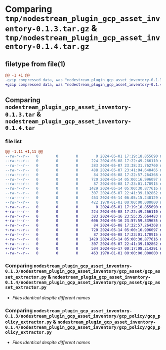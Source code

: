 # Comparing `tmp/nodestream_plugin_gcp_asset_inventory-0.1.3.tar.gz` & `tmp/nodestream_plugin_gcp_asset_inventory-0.1.4.tar.gz`

## filetype from file(1)

```diff
@@ -1 +1 @@
-gzip compressed data, was "nodestream_plugin_gcp_asset_inventory-0.1.3.tar", max compression
+gzip compressed data, was "nodestream_plugin_gcp_asset_inventory-0.1.4.tar", max compression
```

## Comparing `nodestream_plugin_gcp_asset_inventory-0.1.3.tar` & `nodestream_plugin_gcp_asset_inventory-0.1.4.tar`

### file list

```diff
@@ -1,11 +1,11 @@
--rw-r--r--   0        0        0        0 2024-05-01 17:19:18.855690 nodestream_plugin_gcp_asset_inventory-0.1.3/README.md
--rw-r--r--   0        0        0      224 2024-05-08 17:22:49.266110 nodestream_plugin_gcp_asset_inventory-0.1.3/nodestream_plugin_gcp_asset_inventory/__init__.py
--rw-r--r--   0        0        0      383 2024-05-07 23:38:31.762760 nodestream_plugin_gcp_asset_inventory-0.1.3/nodestream_plugin_gcp_asset_inventory/gcpAsset.yaml
--rw-r--r--   0        0        0      488 2024-05-07 23:41:04.640465 nodestream_plugin_gcp_asset_inventory-0.1.3/nodestream_plugin_gcp_asset_inventory/gcpPolicy.yaml
--rw-r--r--   0        0        0       84 2024-05-08 17:22:57.264368 nodestream_plugin_gcp_asset_inventory-0.1.3/nodestream_plugin_gcp_asset_inventory/gcp_asset/__init__.py
--rw-r--r--   0        0        0      720 2024-05-14 05:00:16.996097 nodestream_plugin_gcp_asset_inventory-0.1.3/nodestream_plugin_gcp_asset_inventory/gcp_asset/gcp_asset_extractor.py
--rw-r--r--   0        0        0       87 2024-05-08 17:23:01.170915 nodestream_plugin_gcp_asset_inventory-0.1.3/nodestream_plugin_gcp_asset_inventory/gcp_policy/__init__.py
--rw-r--r--   0        0        0     1429 2024-05-14 05:00:30.877616 nodestream_plugin_gcp_asset_inventory-0.1.3/nodestream_plugin_gcp_asset_inventory/gcp_policy/gcp_policy_extractor.py
--rw-r--r--   0        0        0      307 2024-05-07 22:41:39.102862 nodestream_plugin_gcp_asset_inventory-0.1.3/nodestream_plugin_gcp_asset_inventory/plugin.py
--rw-r--r--   0        0        0      463 2024-05-14 06:05:15.240129 nodestream_plugin_gcp_asset_inventory-0.1.3/pyproject.toml
--rw-r--r--   0        0        0      422 1970-01-01 00:00:00.000000 nodestream_plugin_gcp_asset_inventory-0.1.3/PKG-INFO
+-rw-r--r--   0        0        0        0 2024-05-01 17:19:18.855690 nodestream_plugin_gcp_asset_inventory-0.1.4/README.md
+-rw-r--r--   0        0        0      224 2024-05-08 17:22:49.266110 nodestream_plugin_gcp_asset_inventory-0.1.4/nodestream_plugin_gcp_asset_inventory/__init__.py
+-rw-r--r--   0        0        0      383 2024-05-16 23:55:35.664483 nodestream_plugin_gcp_asset_inventory-0.1.4/nodestream_plugin_gcp_asset_inventory/gcpAsset.yaml
+-rw-r--r--   0        0        0      606 2024-05-16 23:57:59.339655 nodestream_plugin_gcp_asset_inventory-0.1.4/nodestream_plugin_gcp_asset_inventory/gcpPolicy.yaml
+-rw-r--r--   0        0        0       84 2024-05-08 17:22:57.264368 nodestream_plugin_gcp_asset_inventory-0.1.4/nodestream_plugin_gcp_asset_inventory/gcp_asset/__init__.py
+-rw-r--r--   0        0        0      720 2024-05-14 05:00:16.996097 nodestream_plugin_gcp_asset_inventory-0.1.4/nodestream_plugin_gcp_asset_inventory/gcp_asset/gcp_asset_extractor.py
+-rw-r--r--   0        0        0       87 2024-05-08 17:23:01.170915 nodestream_plugin_gcp_asset_inventory-0.1.4/nodestream_plugin_gcp_asset_inventory/gcp_policy/__init__.py
+-rw-r--r--   0        0        0     1429 2024-05-14 05:00:30.877616 nodestream_plugin_gcp_asset_inventory-0.1.4/nodestream_plugin_gcp_asset_inventory/gcp_policy/gcp_policy_extractor.py
+-rw-r--r--   0        0        0      307 2024-05-07 22:41:39.102862 nodestream_plugin_gcp_asset_inventory-0.1.4/nodestream_plugin_gcp_asset_inventory/plugin.py
+-rw-r--r--   0        0        0      504 2024-05-17 00:17:08.214291 nodestream_plugin_gcp_asset_inventory-0.1.4/pyproject.toml
+-rw-r--r--   0        0        0      463 1970-01-01 00:00:00.000000 nodestream_plugin_gcp_asset_inventory-0.1.4/PKG-INFO
```

### Comparing `nodestream_plugin_gcp_asset_inventory-0.1.3/nodestream_plugin_gcp_asset_inventory/gcp_asset/gcp_asset_extractor.py` & `nodestream_plugin_gcp_asset_inventory-0.1.4/nodestream_plugin_gcp_asset_inventory/gcp_asset/gcp_asset_extractor.py`

 * *Files identical despite different names*

### Comparing `nodestream_plugin_gcp_asset_inventory-0.1.3/nodestream_plugin_gcp_asset_inventory/gcp_policy/gcp_policy_extractor.py` & `nodestream_plugin_gcp_asset_inventory-0.1.4/nodestream_plugin_gcp_asset_inventory/gcp_policy/gcp_policy_extractor.py`

 * *Files identical despite different names*

